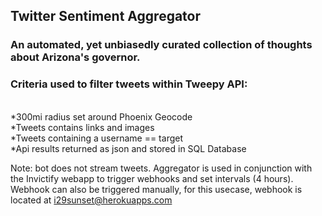 ## Twitter Sentiment Aggregator

### An automated, yet unbiasedly curated collection of thoughts about Arizona's governor. 

### Criteria used to filter tweets within Tweepy API:
<br>*300mi radius set around Phoenix Geocode
<br>*Tweets contains links and images
<br>*Tweets containing a username == target
<br>*Api results returned as json and stored in SQL Database

<p>

Note: bot does not stream tweets. 
Aggregator is used in conjunction with the Invictify webapp to trigger webhooks and set intervals (4 hours). 
<br>Webhook can also be triggered manually, for this usecase, webhook is located at i29sunset@herokuapps.com 



